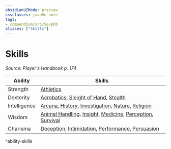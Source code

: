```yaml
---
obsidianUIMode: preview
cssclasses: json5e-note
tags:
- compendium/src/5e/phb
aliases: ["Skills"]
---
```

# Skills
*Source: Player's Handbook p. 174* 

| Ability | Skills |
|---------|--------|
| Strength | [Athletics](/Systems/5e/rules/skills.md#Athletics) |
| Dexterity | [Acrobatics](/Systems/5e/rules/skills.md#Acrobatics), [Sleight of Hand](/Systems/5e/rules/skills.md#Sleight%20of%20Hand), [Stealth](/Systems/5e/rules/skills.md#Stealth) |
| Intelligence | [Arcana](/Systems/5e/rules/skills.md#Arcana), [History](/Systems/5e/rules/skills.md#History), [Investigation](/Systems/5e/rules/skills.md#Investigation), [Nature](/Systems/5e/rules/skills.md#Nature), [Religion](/Systems/5e/rules/skills.md#Religion) |
| Wisdom | [Animal Handling](/Systems/5e/rules/skills.md#Animal%20Handling), [Insight](/Systems/5e/rules/skills.md#Insight), [Medicine](/Systems/5e/rules/skills.md#Medicine), [Perception](/Systems/5e/rules/skills.md#Perception), [Survival](/Systems/5e/rules/skills.md#Survival) |
| Charisma | [Deception](/Systems/5e/rules/skills.md#Deception), [Intimidation](/Systems/5e/rules/skills.md#Intimidation), [Performance](/Systems/5e/rules/skills.md#Performance), [Persuasion](/Systems/5e/rules/skills.md#Persuasion) |
^ability-skills